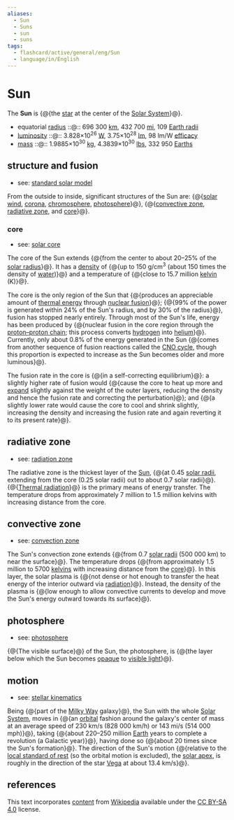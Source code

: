 ```yaml
---
aliases:
  - Sun
  - Suns
  - sun
  - suns
tags:
  - flashcard/active/general/eng/Sun
  - language/in/English
---
```


# Sun

The __Sun__ is {@{the [star](star.md) at the center of the [Solar System](Solar%20System.md)}@}. <!--SR:!2029-03-17,1329,360-->

- equatorial [radius](radius.md) ::@:: 696&nbsp;300&nbsp;[km](kilometre.md), 432&nbsp;700&nbsp;[mi](mile.md), 109&nbsp;[Earth radii](Earth%20radius.md) <!--SR:!2026-08-16,362,200!2028-05-01,988,300-->
- [luminosity](luminosity.md) ::@:: 3.828×10<sup>26</sup>&nbsp;[W](watt.md), 3.75×10<sup>28</sup>&nbsp;[lm](lumen%20(unit).md), 98&nbsp;lm/W [efficacy](luminous%20efficacy.md) <!--SR:!2026-09-14,382,220!2026-05-22,429,280-->
- [mass](mass.md) ::@:: 1.9885×10<sup>30</sup>&nbsp;[kg](kilogram.md), 4.3839×10<sup>30</sup>&nbsp;[lbs](pound%20(mass).md), 332&nbsp;950&nbsp;[Earths](Earth%20mass.md) <!--SR:!2025-10-14,230,220!2027-10-31,857,300-->

## structure and fusion

- see: [standard solar model](standard%20solar%20model.md)

From the outside to inside, significant structures of the Sun are: {@{[solar wind](solar%20wind.md), [corona](stellar%20corona.md), [chromosphere](chromosphere.md), [photosphere](#photosphere)}@}, {@{[convective zone](#convective%20zone), [radiative zone](#radiative%20zone), and [core](#core)}@}. <!--SR:!2025-11-25,76,220-->

### core

- see: [solar core](solar%20core.md)

The core of the Sun extends {@{from the center to about 20–25% of the [solar radius](solar%20radius.md)}@}. It has a [density](density.md) of {@{up to 150 g/cm<sup>3</sup> (about 150 times the density of [water](water.md))}@} and a temperature of {@{close to 15.7 million [kelvin](Kelvin.md) (K)}@}. <!--SR:!2028-07-19,1120,340!2026-10-03,595,320!2028-01-14,909,300-->

The core is the only region of the Sun that {@{produces an appreciable amount of [thermal energy](thermal%20energy.md) through [nuclear fusion](nuclear%20fusion.md)}@}; {@{99% of the power is generated within 24% of the Sun's radius, and by 30% of the radius}@}, fusion has stopped nearly entirely. Through most of the Sun's life, energy has been produced by {@{nuclear fusion in the core region through the [proton–proton chain](proton–proton%20chain.md); this process converts [hydrogen](hydrogen.md) into [helium](helium.md)}@}. Currently, only about 0.8% of the energy generated in the Sun {@{comes from another sequence of fusion reactions called the [CNO cycle](CNO%20cycle.md), though this proportion is expected to increase as the Sun becomes older and more luminous}@}. <!--SR:!2027-10-24,915,340!2026-12-25,651,320!2025-12-03,334,300!2026-07-22,489,300-->

The fusion rate in the core is {@{in a self-correcting equilibrium}@}: a slightly higher rate of fusion would {@{cause the core to heat up more and [expand](thermal%20expansion.md) slightly against the weight of the outer layers, reducing the density and hence the fusion rate and correcting the perturbation}@}; and {@{a slightly lower rate would cause the core to cool and shrink slightly, increasing the density and increasing the fusion rate and again reverting it to its present rate}@}. <!--SR:!2028-03-19,1024,340!2025-10-25,359,340!2026-04-10,420,300-->

## radiative zone

- see: [radiation zone](radiation%20zone.md)

The radiative zone is the thickest layer of the [Sun](sun.md), {@{at 0.45 [solar radii](solar%20radius.md), extending from the core (0.25 solar radii) out to about 0.7 solar radii}@}. {@{[Thermal radiation](thermal%20radiation.md)}@} is the primary means of energy transfer. The temperature drops from approximately 7 million to 1.5 million kelvins with increasing distance from the core. <!--SR:!2027-03-31,702,300!2025-10-13,348,340-->

## convective zone

- see: [convection zone](convection%20zone.md)

The Sun's convection zone extends {@{from 0.7 [solar radii](solar%20radius.md) (500&nbsp;000 km) to near the surface}@}. The temperature drops {@{from approximately 1.5 million to 5700 [kelvins](Kelvin.md) with increasing distance from the [core](#core)}@}. In this layer, the solar plasma is {@{not dense or hot enough to transfer the heat energy of the interior outward via [radiation](thermal%20radiation.md)}@}. Instead, the density of the plasma is {@{low enough to allow convective currents to develop and move the Sun's energy outward towards its surface}@}. <!--SR:!2028-07-12,1087,320!2027-05-08,753,320!2028-12-10,1180,320!2028-04-10,1042,340-->

## photosphere

- see: [photosphere](photosphere.md)

{@{The visible surface}@} of the Sun, the photosphere, is {@{the layer below which the Sun becomes [opaque](opacity.md) to [visible light](visible%20light.md)}@}. <!--SR:!2025-09-25,331,340!2026-04-07,466,320-->

## motion

- see: [stellar kinematics](stellar%20kinematics.md)

Being {@{part of the [Milky Way](Milky%20Way.md) galaxy}@}, the Sun with the whole [Solar System](Solar%20System.md), moves in {@{an [orbital](orbit.md) fashion around the galaxy's center of mass at an average speed of 230 km/s (828&nbsp;000 km/h) or 143 mi/s (514&nbsp;000 mph)}@}, taking {@{about 220–250 million [Earth](Earth.md) years to complete a revolution (a Galactic year)}@}, having done so {@{about 20 times since the Sun's formation}@}. The direction of the Sun's motion {@{relative to the [local standard of rest](local%20standard%20of%20rest.md) (so the orbital motion is excluded), the [solar apex](solar%20apex.md), is roughly in the direction of the star [Vega](Vega.md) at about 13.4 km/s}@}. <!--SR:!2029-03-17,1338,350!2026-08-06,448,230!2027-06-02,816,330!2027-02-11,729,330!2026-12-15,533,250-->

## references

This text incorporates [content](https://en.wikipedia.org/wiki/Sun) from [Wikipedia](Wikipedia.md) available under the [CC BY-SA 4.0](https://creativecommons.org/licenses/by-sa/4.0/) license.
